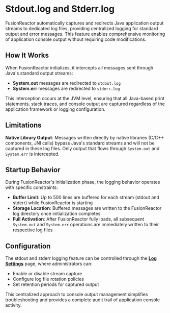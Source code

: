 
# Stdout.log and Stderr.log

FusionReactor automatically captures and redirects Java application output streams to dedicated log files, providing centralized logging for standard output and error messages. This feature enables comprehensive monitoring of application console output without requiring code modifications.

## How It Works

When FusionReactor initializes, it intercepts all messages sent through Java's standard output streams:

- **System.out** messages are redirected to `stdout.log`
- **System.err** messages are redirected to `stderr.log`

This interception occurs at the JVM level, ensuring that all Java-based print statements, stack traces, and console output are captured regardless of the application framework or logging configuration.

## Limitations

**Native Library Output**: Messages written directly by native libraries (C/C++ components, JNI calls) bypass Java's standard streams and will not be captured in these log files. Only output that flows through `System.out` and `System.err` is intercepted.

## Startup Behavior

During FusionReactor's initialization phase, the logging behavior operates with specific constraints:

- **Buffer Limit**: Up to 500 lines are buffered for each stream (stdout and stderr) while FusionReactor is starting
- **Storage Location**: Buffered messages are written to the FusionReactor log directory once initialization completes
- **Full Activation**: After FusionReactor fully loads, all subsequent `System.out` and `System.err` operations are immediately written to their respective log files

## Configuration

The stdout and stderr logging feature can be controlled through the **[Log Settings](../Settings.md)** page, where administrators can:

- Enable or disable stream capture
- Configure log file rotation policies
- Set retention periods for captured output

This centralized approach to console output management simplifies troubleshooting and provides a complete audit trail of application console activity.
